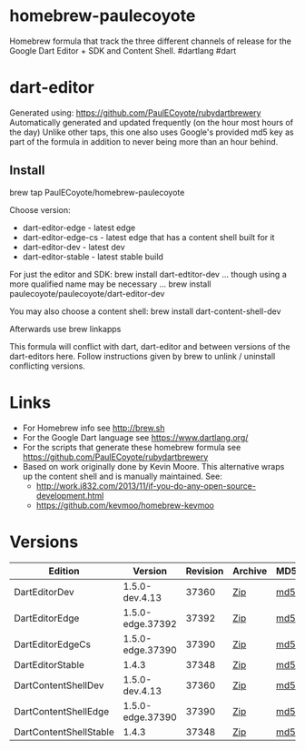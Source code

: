 homebrew-paulecoyote
====================

Homebrew formula that track the three different channels of release for the Google Dart Editor + SDK and Content Shell.  #dartlang #dart

dart-editor
===========

Generated using: https://github.com/PaulECoyote/rubydartbrewery
Automatically generated and updated frequently (on the hour most hours of the day)
Unlike other taps, this one also uses Google's provided md5 key as part of the formula in addition to never being more than an hour behind.

Install
-------
brew tap PaulECoyote/homebrew-paulecoyote

Choose version:
* dart-editor-edge - latest edge
* dart-editor-edge-cs - latest edge that has a content shell built for it
* dart-editor-dev - latest dev
* dart-editor-stable - latest stable build

For just the editor and SDK:
brew install dart-edtitor-dev
... though using a more qualified name may be necessary ...
brew install paulecoyote/paulecoyote/dart-editor-dev

You may also choose a content shell:
brew install dart-content-shell-dev

Afterwards use 
brew linkapps

This formula will conflict with dart, dart-editor and between versions of the dart-editors here.  Follow instructions given by brew to unlink / uninstall conflicting versions.

Links
=====
* For Homebrew info see http://brew.sh
* For the Google Dart language see https://www.dartlang.org/
* For the scripts that generate these homebrew formula see https://github.com/PaulECoyote/rubydartbrewery
* Based on work originally done by Kevin Moore. This alternative wraps up the content shell and is manually maintained.  See: 
    * http://work.j832.com/2013/11/if-you-do-any-open-source-development.html
    * https://github.com/kevmoo/homebrew-kevmoo

Versions
========
| Edition | Version | Revision | Archive | MD5 | Notes |
| ------- | ------- | -------- | ------- | --- | ----- |
| DartEditorDev | 1.5.0-dev.4.13 | 37360 | [Zip](http://storage.googleapis.com/dart-archive/channels/dev/release/37360/editor/darteditor-macos-x64.zip) | [md5](http://storage.googleapis.com/dart-archive/channels/dev/release/37360/editor/darteditor-macos-x64.zip.md5sum) | [Changes](http://storage.googleapis.com/dart-archive/channels/dev/release/latest/changelog.html) |
| DartEditorEdge | 1.5.0-edge.37392 | 37392 | [Zip](http://storage.googleapis.com/dart-archive/channels/be/raw/37392/editor/darteditor-macos-x64.zip) | [md5](http://storage.googleapis.com/dart-archive/channels/be/raw/37392/editor/darteditor-macos-x64.zip.md5sum) | - |
| DartEditorEdgeCs | 1.5.0-edge.37390 | 37390 | [Zip](http://storage.googleapis.com/dart-archive/channels/be/raw/37390/editor/darteditor-macos-x64.zip) | [md5](http://storage.googleapis.com/dart-archive/channels/be/raw/37390/editor/darteditor-macos-x64.zip.md5sum) | - |
| DartEditorStable | 1.4.3 | 37348 | [Zip](http://storage.googleapis.com/dart-archive/channels/stable/release/37348/editor/darteditor-macos-x64.zip) | [md5](http://storage.googleapis.com/dart-archive/channels/stable/release/37348/editor/darteditor-macos-x64.zip.md5sum) | [Changes](http://storage.googleapis.com/dart-archive/channels/stable/release/latest/changelog.html) |
| DartContentShellDev | 1.5.0-dev.4.13 | 37360 | [Zip](http://storage.googleapis.com/dart-archive/channels/dev/release/37360/dartium/content_shell-macos-ia32-release.zip) | [md5](http://storage.googleapis.com/dart-archive/channels/dev/release/37360/dartium/content_shell-macos-ia32-release.zip.md5sum) | - |
| DartContentShellEdge | 1.5.0-edge.37390 | 37390 | [Zip](http://storage.googleapis.com/dart-archive/channels/be/raw/37390/dartium/content_shell-macos-ia32-release.zip) | [md5](http://storage.googleapis.com/dart-archive/channels/be/raw/37390/dartium/content_shell-macos-ia32-release.zip.md5sum) | - |
| DartContentShellStable | 1.4.3 | 37348 | [Zip](http://storage.googleapis.com/dart-archive/channels/stable/release/37348/dartium/content_shell-macos-ia32-release.zip) | [md5](http://storage.googleapis.com/dart-archive/channels/stable/release/37348/dartium/content_shell-macos-ia32-release.zip.md5sum) | - |

